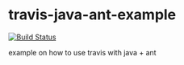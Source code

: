 # travis-java-ant-example

[![Build Status](https://travis-ci.org/randomchance/travis-java-ant-example.svg?branch=master)](https://travis-ci.org/randomchance/travis-java-ant-example)


example on how to use travis with java + ant

